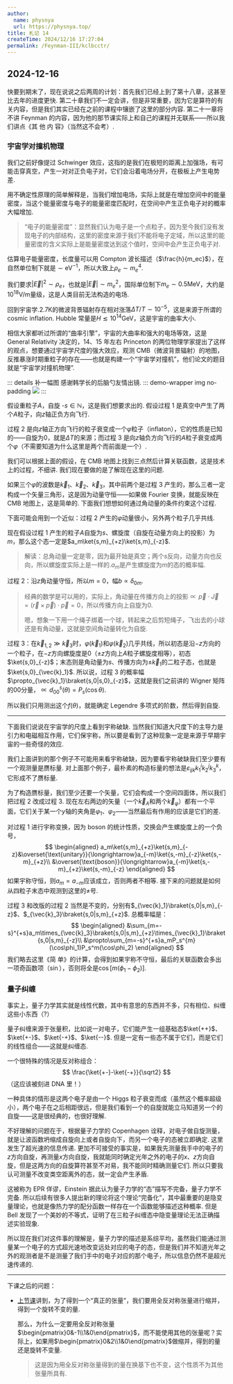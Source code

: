 ```yaml
---
author:
  name: physnya
  url: https://physnya.top/
title: 札记 14
createTime: 2024/12/16 17:27:04
permalink: /Feynman-III/kclbcctr/
---
```

## 2024-12-16

快要到期末了，现在说说之后两周的计划：首先我们已经上到了第十八章，这甚至比去年的进度更快. 第二十章我们不一定会讲，但是非常重要，因为它是算符的有关内容，但是我们其实已经在之前的课程中镶嵌了这里的部分内容. 第二十一章将不讲 Feynman 的内容，因为他的那节课实际上和自己的课程并无联系——所以我们讲点《其 他 内 容》（当然这不会考）.

### 宇宙学对撞机物理

我们之前好像提过 Schwinger 效应，这指的是我们在极短的距离上加强场，有可能击穿真空，产生一对对正负电子对，它们会沿着电场分开，在极板上产生电势差.

用不确定性原理的简单解释是，当我们增加电场，实际上就是在增加空间中的能量密度，当这个能量密度与电子的能量密度匹配时，在空间中产生正负电子对的概率大幅增加.

> “电子的能量密度”：显然我们认为电子是一个点粒子，因为至今我们没有发现电子的内部结构，这里的密度来源于我们不能将电子定域，所以这里的能量密度的含义实际上是能量密度达到这个值时，空间中会产生正负电子对.

估算电子能量密度，长度量可以用 Compton 波长描述（$\frac{h}{m_ec}$），在自然单位制下就是$\sim\text{eV}^{-1}$，所以大致上$\rho_e\sim m_e^4$.

我们要求$|\vec{E}|^2\sim\rho_e$，也就是$|\vec{E}|\sim m_e^2$，国际单位制下$m_e\sim0.5\text{MeV}$，大约是$10^{18}\text{V/m}$量级，这是人类目前无法构造的电场.

回到宇宙学.$2.7\text{K}$的微波背景辐射存在相对涨落$\Delta T/T\sim10^{-5}$，这是来源于所谓的 cosmic inflation. Hubble 常量是$H\lesssim10^{14}\text{GeV}$，这是宇宙的曲率大小.

相信大家都听过所谓的“曲率引擎”，宇宙的大曲率和强大的电场等效，这是 General Relativity 决定的，14、15 年左右 Princeton 的两位物理学家提出了这样的观点，想要通过宇宙学尺度的强大效应，观测 CMB（微波背景辐射）的地图，反推暴涨时期重粒子的存在——也就是构建一个“宇宙学对撞机”，他们论文的题目就是“宇宙学对撞机物理”.

::: details 补一幅图
感谢韩学长的后脑勺友情出镜.
::: demo-wrapper img no-padding
  ![](https://p.sda1.dev/20/0f03f58046d2442b45428ee7871ebc62/微信图片_20241218152623_1_.jpg)
:::

假设重粒子$A$，自旋 -$s\in\mathbb{N}$，这是我们想要求出的. 假设过程 1 是真空中产生了两个$A$粒子，向$z$轴正负方向飞行.

过程 2 是向$z$轴正方向飞行的粒子衰变成一个$\varphi$粒子（inflaton），它的性质是已知的——自旋为$0$，就是$\Delta T$的来源；而过程 3 是向$z$轴负方向飞行的$A$粒子衰变成两个$\varphi$（不需要知道为什么这里是两个而前面是一个）.

我们可以根据上面的假设，在 CMB 地图上找到三点然后计算关联函数，这是技术上的过程，不细讲. 我们现在要做的是了解现在这里的问题.

如果三个$\varphi$的波数是$\vec{k}_1$、$\vec{k}_2$、$\vec{k}_3$，其中前两个是过程 3 产生的，那么三者一定构成一个矢量三角形，这是因为动量守恒——如果做 Fourier 变换，就能反映在 CMB 地图上，这是简单的. 下面我们想想如何通过角动量的条件约束这个过程.

下面可能会用到一个近似：过程 2 产生的$\varphi$动量很小，另外两个粒子几乎共线.

现在假设过程 1 产生的粒子$A$自旋为$s$、螺旋度（自旋在动量方向上的投影）为$m$，那么这个态一定是$a_m\ket{s,m}_{+z}\ket{s,m}_{-z}$.

> 解读：总角动量一定是零，因为最开始是真空；两个$s$反向，动量方向也反向，所以螺旋度实际上是一样的.$a_m$是产生螺旋度为$m$的态的概率幅.

过程 2：沿$z$角动量守恒，所以$m=0$，幅$b\propto\delta_{0m}$.

> 经典的数学是可以用的，实际上，角动量在传播方向上的投影$\propto\vec{p}\cdot\vec{J}=(\vec{r}\times\vec{p})\cdot\vec{p}=0$，所以传播方向上自旋为$0$.
>
> 嗯，想象一下用一个绳子绑着一个球，转起来之后剪短绳子，飞出去的小球还是有角动量，这就是空间角动量转化为自旋.

过程 3：在$\vec{k}_{1,2}\gg\vec{k}_3$时，$\varphi(\vec{k}_1)$和$\varphi(\vec{k}_2)$几乎共线，所以初态是沿$-z$方向的一个粒子，在$-z$方向螺旋度是$0$（$\pm z$方向上$A$粒子螺旋度相等），初态$\ket{s,0}_{-z}$；末态则是角动量为$s$、传播方向为$\pm\vec{k}_1$的二粒子态，也就是$\ket{s,0}_{\vec{k}_1}$. 所以说，过程 3 的概率幅$\propto_{\vec{k}_1}\braket{s,0|s,0}_{-z}$，这就是我们之前讲的 Wigner 矩阵的$00$分量，$\propto d^s_{00}(\theta)=P_s(\cos\theta)$.

所以我们只用测出这个$f(\theta)$，就能确定 Legendre 多项式的阶数，然后得到自旋.

---

下面我们说说在宇宙学的尺度上看到宇称破缺. 当然我们知道大尺度下的主导力是引力和电磁相互作用，它们保宇称，所以要是看到了这种现象一定是来源于早期宇宙的一些奇怪的效应.

我们上面讲到的那个例子不可能用来看宇称破缺，因为要看宇称破缺我们至少要有一个观测量是赝标量. 对上面那个例子，最朴素的构造标量的想法是$\varepsilon_{ijk}k^i_1k^j_2k^k_3$，它形成不了赝标量.

为了构造赝标量，我们至少还要一个矢量，它们会构成一个空间四面体，所以我们把过程 2 改成过程 3. 现在左右两边的矢量（一个$\vec{k}_A$和两个$\vec{k}_\varphi$）都有一个平面，它们关于某一个$y$轴的夹角是$\varphi_1$、$\varphi_2$——当然最后有作用的应该是它们的差.

对过程 1 进行宇称变换，因为 boson 的统计性质，交换会产生螺旋度上的一个负号，
$$
\begin{aligned}
a_m\ket{s,m}_{+z}\ket{s,m}_{-z}&\overset{\text{unitary}}{\longrightarrow}a_{-m}\ket{s,-m}_{-z}\ket{s,-m}_{+z}\\
&\overset{\text{boson}}{\longrightarrow}a_{-m}\ket{s,-m}_{+z}\ket{s,-m}_{-z}
\end{aligned}
$$
如果宇称守恒，则$a_m=a_{-m}$应该成立，否则两者不相等. 接下来的问题就是如何从四粒子末态中观测到这里的$\neq$号.

过程 3 和改版的过程 2 当然是不变的，分别有$_{\vec{k}_1}\braket{s,0|s,m}_{-z}$、$_{\vec{k}_3}\braket{s,0|s,m}_{+z}$. 总概率幅是：
$$
\begin{aligned}
&\sum_{m=-s}^{+s}a_m\times_{\vec{k}_3}\braket{s,0|s,m}_{+z}\times_{\vec{k}_1}\braket{s,0|s,m}_{-z}\\
&\propto\sum_{m=-s}^{+s}a_mP_s^{m}(\cos\phi_1)P_s^m(\cos\phi_2)
\end{aligned}
$$
我们略去这里《简 单》的计算，会得到如果宇称不守恒，最后的关联函数会多出一项奇函数项（$\sin$），否则将全是$\cos[m(\phi_1-\phi_2)]$.

### 量子纠缠

事实上，量子力学其实就是线性代数，其中有意思的东西并不多，只有相位、纠缠这些小东西（?）

量子纠缠来源于张量积，比如说一对电子，它们能产生一组基础态$\ket{++}$、$\ket{+-}$、$\ket{-+}$、$\ket{--}$. 但是一定有一些态不属于它们，而是它们的线性组合——这就是纠缠态.

一个很特殊的情况是反对称组合：
$$
\frac{\ket{+-}-\ket{-+}}{\sqrt2}
$$
（这应该被刻进 DNA 里！）

一种具体的情形是这两个电子是由一个 Higgs 粒子衰变而成（虽然这个概率超级小），两个电子在之后相距很远，但是我们看到一个的自旋就能立马知道另一个的自旋——这是很经典的，也很好理解.

不好理解的问题在于，根据量子力学的 Copenhagen 诠释，对电子做自旋测量，就是让波函数坍缩成自旋向上或者自旋向下，而另一个电子的态被立即确定. 这里发生了超光速的信息传递. 更加不可接受的事实是，如果我先测量我手中的电子的$z$方向自旋，再测量$x$方向自旋，我就能同时确定光年之外的电子的$x$、$z$方向自旋，但是这两方向的自旋算符甚至不对易，我不能同时精确测量它们. 所以只要我认可测量不改变类空距离外的态，就一定会产生矛盾.

这被称为 EPR 佯谬，Einstein 据此认为量子力学的“态”描写不完备，量子力学不完备. 所以后续有很多人提出新的理论将这个理论“完备化”，其中最重要的是隐变量理论，也就是像热力学的配分函数一样存在一个函数能够描述这种概率. 但是 Bell 发现了一个美妙的不等式，证明了在三粒子纠缠态中隐变量理论无法正确描述实验现象.

所以现在我们对这件事的理解是，量子力学的描述是系综平均，虽然我们能通过测量某一个电子的方式超光速地改变远处对应的电子的态，但是我们并不知道光年之外的观测者是不是测量了我们手中的电子对应的那个电子，所以信息仍然不是超光速传递的.

---

下课之后的问题：

* [上节课](/Feynman-III/rsa3he1a/)讲到，为了得到一个“真正的张量”，我们要用全反对称张量进行缩并，得到一个旋转不变的量.

  那么，为什么一定要用全反对称张量$\begin{pmatrix}0&-1\\1&0\end{pmatrix}$，而不能使用其他的张量呢？实际上，如果用$\begin{pmatrix}0&2\\1&0\end{pmatrix}$做缩并，得到的量还是旋转不变量.

  > 这是因为用全反对称张量得到的量在换基下也不变，这个性质不为其他张量所具有.